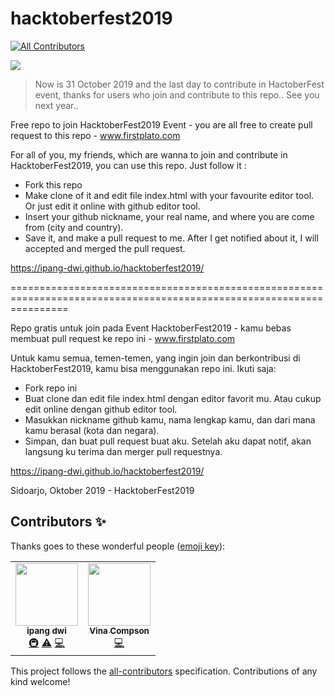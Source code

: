 # hacktoberfest2019
<!-- ALL-CONTRIBUTORS-BADGE:START - Do not remove or modify this section -->
[![All Contributors](https://img.shields.io/badge/all_contributors-2-orange.svg?style=flat-square)](#contributors-)
<!-- ALL-CONTRIBUTORS-BADGE:END -->
![](https://hacktoberfest.digitalocean.com/assets/logo-hf19-header-8245176fe235ab5d942c7580778a914110fa06a23c3d55bf40e2d061809d8785.svg)

> Now is 31 October 2019 and the last day to contribute in HactoberFest event, thanks for users who join and contribute to this repo.. See you next year..

Free repo to join HacktoberFest2019 Event - you are all free to create pull request to this repo - www.firstplato.com

For all of you, my friends, which are wanna to join and contribute in HacktoberFest2019, you can use this repo. Just follow it :
- Fork this repo
- Make clone of it and edit file index.html with your favourite editor tool. Or just edit it online with github editor tool.
- Insert your github nickname, your real name, and where you are come from (city and country).
- Save it, and make a pull request to me. After I get notified about it, I will accepted and merged the pull request.

https://ipang-dwi.github.io/hacktoberfest2019/

======================================================================================================================

Repo gratis untuk join pada Event HacktoberFest2019 - kamu bebas membuat pull request ke repo ini - www.firstplato.com

Untuk kamu semua, temen-temen, yang ingin join dan berkontribusi di HacktoberFest2019, kamu bisa menggunakan repo ini. Ikuti saja:
- Fork repo ini
- Buat clone dan edit file index.html dengan editor favorit mu. Atau cukup edit online dengan github editor tool.
- Masukkan nickname github kamu, nama lengkap kamu, dan dari mana kamu berasal (kota dan negara).
- Simpan, dan buat pull request buat aku. Setelah aku dapat notif, akan langsung ku terima dan merger pull requestnya.

https://ipang-dwi.github.io/hacktoberfest2019/

Sidoarjo, Oktober 2019 - HacktoberFest2019

## Contributors ✨

Thanks goes to these wonderful people ([emoji key](https://allcontributors.org/docs/en/emoji-key)):

<!-- ALL-CONTRIBUTORS-LIST:START - Do not remove or modify this section -->
<!-- prettier-ignore-start -->
<!-- markdownlint-disable -->
<table>
  <tr>
    <td align="center"><a href="https://www.firstplato.com"><img src="https://avatars1.githubusercontent.com/u/6070955?v=4" width="100px;" alt=""/><br /><sub><b>ipang dwi</b></sub></a><br /><a href="#infra-ipang-dwi" title="Infrastructure (Hosting, Build-Tools, etc)">🚇</a> <a href="https://github.com/ipang-dwi/hacktoberfest2019/commits?author=ipang-dwi" title="Tests">⚠️</a> <a href="https://github.com/ipang-dwi/hacktoberfest2019/commits?author=ipang-dwi" title="Code">💻</a></td>
    <td align="center"><a href="https://github.com/vamisola"><img src="https://avatars3.githubusercontent.com/u/16011142?v=4" width="100px;" alt=""/><br /><sub><b>Vina Compson</b></sub></a><br /><a href="https://github.com/ipang-dwi/hacktoberfest2019/commits?author=vamisola" title="Code">💻</a></td>
  </tr>
</table>

<!-- markdownlint-enable -->
<!-- prettier-ignore-end -->
<!-- ALL-CONTRIBUTORS-LIST:END -->

This project follows the [all-contributors](https://github.com/all-contributors/all-contributors) specification. Contributions of any kind welcome!